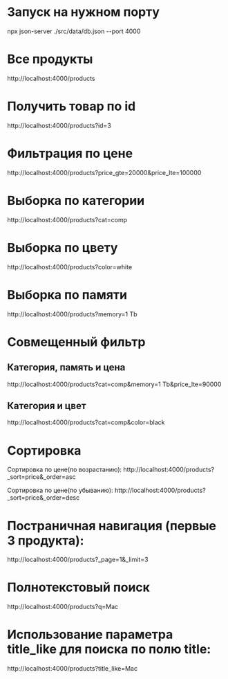 # Запуск на нужном порту
npx json-server ./src/data/db.json --port 4000

# Все продукты
http://localhost:4000/products

# Получить товар по id
http://localhost:4000/products?id=3

# Фильтрация по цене
http://localhost:4000/products?price_gte=20000&price_lte=100000

# Выборка по категории
http://localhost:4000/products?cat=comp

# Выборка по цвету
http://localhost:4000/products?color=white

# Выборка по памяти
http://localhost:4000/products?memory=1 Tb

# Совмещенный фильтр

## Категория, память и цена
http://localhost:4000/products?cat=comp&memory=1 Tb&price_lte=90000

## Категория и цвет
http://localhost:4000/products?cat=comp&color=black

# Сортировка

Сортировка по цене(по возрастанию):
http://localhost:4000/products?_sort=price&_order=asc

Сортировка по цене(по убыванию):
http://localhost:4000/products?_sort=price&_order=desc

# Постраничная навигация (первые 3 продукта):
http://localhost:4000/products?_page=1&_limit=3

# Полнотекстовый поиск
http://localhost:4000/products?q=Mac

# Использование параметра title_like для поиска по полю title:
http://localhost:4000/products?title_like=Mac

